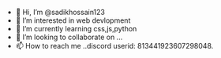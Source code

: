 - 👋 Hi, I’m @sadikhossain123
- 👀 I’m interested in web devlopment
- 🌱 I’m currently learning css,js,python
- 💞️ I’m looking to collaborate on ...
- 📫 How to reach me ..discord userid: 813441923607298048.

<!---
sadikhossain123/sadikhossain123 is a ✨ special ✨ repository because its `README.md` (this file) appears on your GitHub profile.
You can click the Preview link to take a look at your changes.
--->
